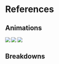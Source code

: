# References

## Animations

<img align="left" src="https://github.com/janixva/Kbet/blob/master/References/InsideOut.png">

<img src="https://github.com/janixva/Kbet/blob/master/References/InsideOut2.png">

<img src="https://github.com/janixva/Kbet/blob/master/References/Minions2.png">



## Breakdowns

